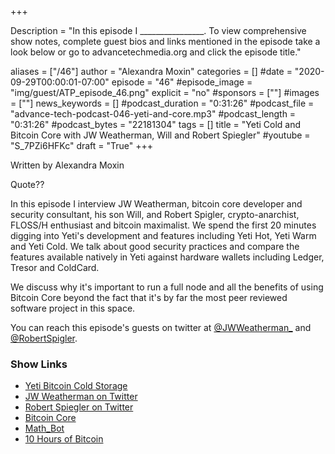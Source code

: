 +++

Description = "In this episode I ________________. To view comprehensive show notes, complete guest bios and links mentioned in the episode take a look below or go to advancetechmedia.org and click the episode title."

aliases = ["/46"]
author = "Alexandra Moxin"
categories = []
#date = "2020-09-29T00:00:01-07:00"
episode = "46"
#episode_image = "img/guest/ATP_episode_46.png"
explicit = "no"
#sponsors = [""]
#images = [""]
news_keywords = []
#podcast_duration = "0:31:26"
#podcast_file = "advance-tech-podcast-046-yeti-and-core.mp3"
#podcast_length = "0:31:26"
#podcast_bytes = "22181304"
tags = []
title = "Yeti Cold and Bitcoin Core with JW Weatherman, Will and Robert Spiegler"
#youtube = "S_7PZi6HFKc"
draft = "True"
+++

Written by Alexandra Moxin

Quote??

In this episode I interview JW Weatherman, bitcoin core developer and security consultant, his son Will, and Robert Spigler, crypto-anarchist, FLOSS/H enthusiast and bitcoin maximalist. We spend the first 20 minutes digging into Yeti's development and features including Yeti Hot, Yeti Warm and Yeti Cold. We talk about good security practices and compare the features available natively in Yeti against hardware wallets including Ledger, Tresor and ColdCard.

We discuss why it's important to run a full node and all the benefits of using Bitcoin Core beyond the fact that it's by far the most peer reviewed software project in this space.


You can reach this episode's guests on twitter at [@JWWeatherman_](https://twitter.com/JWWeatherman_) and [@RobertSpigler](https://twitter.com/RobertSpigler).

### Show Links

* [Yeti Bitcoin Cold Storage](https://yeticold.com/)
* [JW Weatherman on Twitter](https://twitter.com/JWWeatherman_)
* [Robert Spiegler on Twitter](https://twitter.com/RobertSpigler)
* [Bitcoin Core](https://bitcoin.org/en/bitcoin-core/)
* [Math_Bot](https://mathbot.com/about)
* [10 Hours of Bitcoin](https://10hoursofbitcoin.com/)